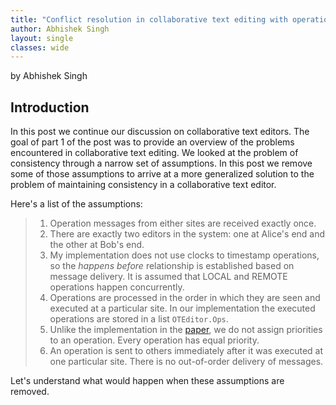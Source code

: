 ```yaml
---
title: "Conflict resolution in collaborative text editing with operational transformation (Part 2 of 2)"
author: Abhishek Singh
layout: single
classes: wide
---
```


by Abhishek Singh


## Introduction

In this post we continue our discussion on collaborative text editors. The goal of part 1 of the post was to provide an overview of the problems encountered in collaborative text editing. We looked at the problem of consistency through a narrow set of assumptions. In this post we remove some of those assumptions to arrive at a more generalized solution to the problem of maintaining  consistency in a collaborative text editor.

Here's a list of the assumptions:
>  1. Operation messages from either sites are received exactly once.
>  2. There are exactly two editors in the system: one at Alice's end and the other at Bob's end.
>  3. My implementation does not use clocks to timestamp operations, so the _happens before_ relationship is established based on message delivery. It is assumed that LOCAL and REMOTE operations happen concurrently.
>  4. Operations are processed in the order in which they are seen and executed at a particular site. In our implementation the executed operations are stored in a list `OTEditor.Ops`.
>  5. Unlike the implementation in the [paper](http://doi.acm.org/10.1145/67544.66963), we do not assign priorities to an operation. Every operation has equal priority.
>  6. An operation is sent to others immediately after it was executed at one particular site. There is no out-of-order delivery of messages.

Let's understand what would happen when these assumptions are removed. 
